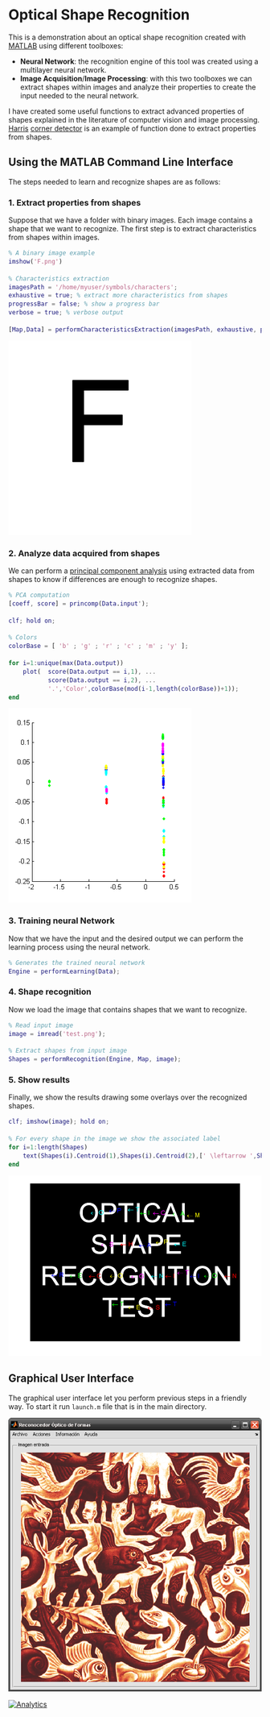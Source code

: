 # Optical Shape Recognition

This is a demonstration about an optical shape recognition created with [MATLAB](http://www.mathworks.com/products/matlab/) using different toolboxes:

 - **Neural Network**: the recognition engine of this tool was created using a multilayer neural network.
 - **Image Acquisition**/**Image Processing**:  with this two toolboxes we can extract shapes within images and analyze their properties to create the input needed to the neural network.


I have created some useful functions to extract advanced properties of shapes explained in the literature of computer vision and image processing. [Harris](http://docs.opencv.org/2.4/doc/tutorials/features2d/trackingmotion/harris_detector/harris_detector.html) [corner detector](http://en.wikipedia.org/wiki/Corner_detection) is an example of function done to extract properties from shapes.


## Using the MATLAB Command Line Interface

The steps needed to learn and recognize shapes are as follows:


### 1. Extract properties from shapes

Suppose that we have a folder with binary images. Each image contains a shape that we want to recognize. The first step is to extract characteristics from shapes within images.

```matlab
% A binary image example
imshow('F.png')

% Characteristics extraction
imagesPath = '/home/myuser/symbols/characters';
exhaustive = true; % extract more characteristics from shapes
progressBar = false; % show a progress bar
verbose = true; % verbose output

[Map,Data] = performCharacteristicsExtraction(imagesPath, exhaustive, progressBar, verbose);
```

![Extract properties from shapes](/doc/osr_demo_01.png?raw=true)


### 2. Analyze data acquired from shapes

We can perform a [principal component analysis](http://en.wikipedia.org/wiki/Principal_component_analysis) using extracted data from shapes to know if differences are enough to recognize shapes.

```matlab
% PCA computation
[coeff, score] = princomp(Data.input');

clf; hold on;

% Colors
colorBase = [ 'b' ; 'g' ; 'r' ; 'c' ; 'm' ; 'y' ];

for i=1:unique(max(Data.output))
    plot(  score(Data.output == i,1), ...
           score(Data.output == i,2), ...
           '.','Color',colorBase(mod(i-1,length(colorBase))+1));
end
```

![Analyze data acquired from shapes](/doc/osr_demo_02.png?raw=true)


### 3. Training neural Network

Now that we have the input and the desired output we can perform the learning process using the neural network.

```matlab
% Generates the trained neural network
Engine = performLearning(Data);
```


### 4. Shape recognition

Now we load the image that contains shapes that we want to recognize.

```matlab
% Read input image
image = imread('test.png');

% Extract shapes from input image
Shapes = performRecognition(Engine, Map, image);
```


### 5. Show results

Finally, we show the results drawing some overlays over the recognized shapes.

```matlab
clf; imshow(image); hold on;

% For every shape in the image we show the associated label
for i=1:length(Shapes)
    text(Shapes(i).Centroid(1),Shapes(i).Centroid(2),[' \leftarrow ',Shapes(i).Label],'FontSize',18,'Color',colorBase(mod(i-1,length(colorBase))+1));
end
```

![Show results](/doc/osr_demo_03.png?raw=true)


## Graphical User Interface

The graphical user interface let you perform previous steps in a friendly way. To start it run `launch.m` file that is in the main directory.

![Graphical User Interface](/doc/gui.png?raw=true)

[![Analytics](https://ga-beacon.appspot.com/UA-75268516-1/optical-shape-recognition/readme?pixel)](https://github.com/igrigorik/ga-beacon)

